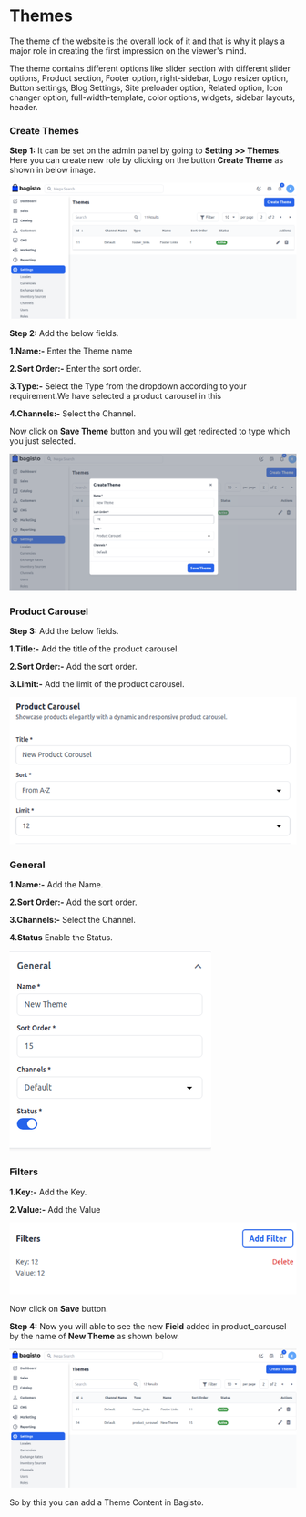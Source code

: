 # Themes 

The theme of the website is the overall look of it and that is why it plays a major role in creating the first impression on the viewer's mind.

The theme contains different options like slider section with different slider options, Product section, Footer option, right-sidebar, Logo resizer option, Button settings, Blog Settings, Site preloader option, Related option, Icon changer option, full-width-template, color options, widgets, sidebar layouts, header.

### Create Themes

**Step 1:** It can be set on the admin panel by going to **Setting >> Themes**. Here you can create new role by clicking on the button **Create Theme** as shown in below image.

![Theme](../../assets/2.1.0/images/settings/createTheme.png)

**Step 2:** Add the below fields.

**1.Name:-** Enter the Theme name

**2.Sort Order:-** Enter the sort order.

**3.Type:-** Select the Type from the dropdown according to your requirement.We have selected a product carousel in this

**4.Channels:-** Select the Channel.

Now click on **Save Theme** button and you will get redirected to type which you just selected.

![Save Theme](../../assets/2.1.0/images/settings/saveTheme.png)

### Product Carousel 

**Step 3:** Add the below fields.

**1.Title:-** Add the title of the product carousel.

**2.Sort Order:-** Add the sort order.

**3.Limit:-** Add the limit of the product carousel.

![Product Carousel](../../assets/2.1.0/images/settings/productCarousel.png)

### General

**1.Name:-** Add the Name.

**2.Sort Order:-** Add the sort order.

**3.Channels:-** Select the Channel.

**4.Status** Enable the Status.

![General Theme](../../assets/2.1.0/images/settings/generalTheme.png)

### Filters

**1.Key:-** Add the Key.

**2.Value:-** Add the Value 

![Filters](../../assets/2.1.0/images/settings/filters.png)

Now click on **Save** button.

**Step 4:** Now you will able to see the new **Field** added in product_carousel by the name of **New Theme** as shown below.

![Theme Output](../../assets/2.1.0/images/settings/themeOutput.png)

So by this you can add a Theme Content in  Bagisto.